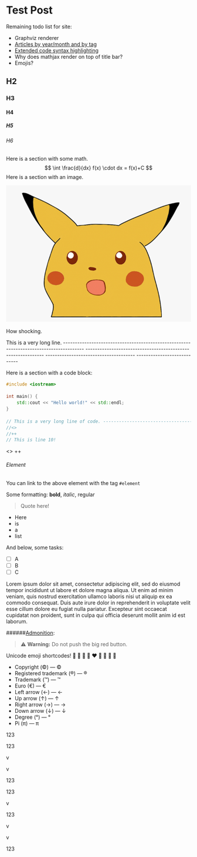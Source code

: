 # Test Post

Remaining todo list for site:
 - Graphviz renderer
 - [Articles by year/month and by tag](https://developer.mozilla.org/en-US/docs/Web/HTML/Element/details)
 - [Extended code syntax highlighting](https://www.markdownguide.org/extended-syntax/#syntax-highlighting)
 - Why does mathjax render on top of title bar?
 - Emojis?

## H2

### H3

#### H4

##### H5

###### H6

Here is a section with some math.
$$
\int \frac{d}{dx} f(x) \cdot dx = f(x)+C
$$
Here is a section with an image.

![image-20240626192502524](assets/image-20240626192502524.png)

How shocking.

This is a very long line. --------------------------------------------------------------------------------------- ------------------------------------------------------------ -------------------------------------- ----------------------------

Here is a section with a code block:

```c++
#include <iostream>

int main() {
	std::cout << "Hello world!" << std::endl;
}

// This is a very long line of code. -----------------------------------------------------------------------------------------------------------------------------------------------------------------------------------------------------------------------------------------------------------------------------------------------------
//<>
//++
// This is line 10!
```

<>
++

###### Element

You can link to the above element with the tag `#element`

Some formatting: **bold**, *italic*, regular

> Quote here!

- Here
- is
- a
- list

And below, some tasks:

- [ ] A
- [ ] B
- [ ] C

Lorem ipsum dolor sit amet, consectetur adipiscing elit, sed do eiusmod tempor incididunt ut labore et dolore magna aliqua. Ut enim ad minim veniam, quis nostrud exercitation ullamco laboris nisi ut aliquip ex ea commodo consequat. Duis aute irure dolor in reprehenderit in voluptate velit esse cillum dolore eu fugiat nulla pariatur. Excepteur sint occaecat cupidatat non proident, sunt in culpa qui officia deserunt mollit anim id est laborum.

######[Admonition](https://www.markdownguide.org/hacks/#admonitions):

> :warning: **Warning:** Do not push the big red button.

Unicode emoji shortcodes! :purple_heart: :blue_heart: :green_heart: :yellow_heart: :heart: :yellow_heart: :green_heart: :blue_heart: :purple_heart:


 - Copyright (©) — &copy;
 - Registered trademark (®) — &reg;
 - Trademark (™) — &trade;
 - Euro (€) — &euro;
 - Left arrow (←) — &larr;
 - Up arrow (↑) — &uarr;
 - Right arrow (→) — &rarr;
 - Down arrow (↓) — &darr;
 - Degree (°) — &#176;
 - Pi (π) — &#960;


123

123

v

v

123

123

v

123

v

v

123